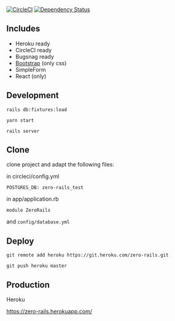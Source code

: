 [![CircleCI](https://circleci.com/gh/grrrisu/zero-rails.svg?style=svg)](https://circleci.com/gh/grrrisu/zero-rails)
[![Dependency Status](https://gemnasium.com/badges/github.com/grrrisu/zero-rails.svg)](https://gemnasium.com/github.com/grrrisu/zero-rails)

## Includes

* Heroku ready
* CircleCI ready
* Bugsnag ready
* [Bootstrap](https://getbootstrap.com/) (only css)
* SimpleForm
* React (only)

## Development

`rails db:fixtures:load`

`yarn start`

`rails server`

## Clone

clone project and adapt the following files:

in circleci/config.yml

`POSTGRES_DB: zero-rails_test`

in app/application.rb

`module ZeroRails`

and `config/database.yml`

## Deploy

`git remote add heroku https://git.heroku.com/zero-rails.git`

`git push heroku master`

## Production

Heroku

https://zero-rails.herokuapp.com/
